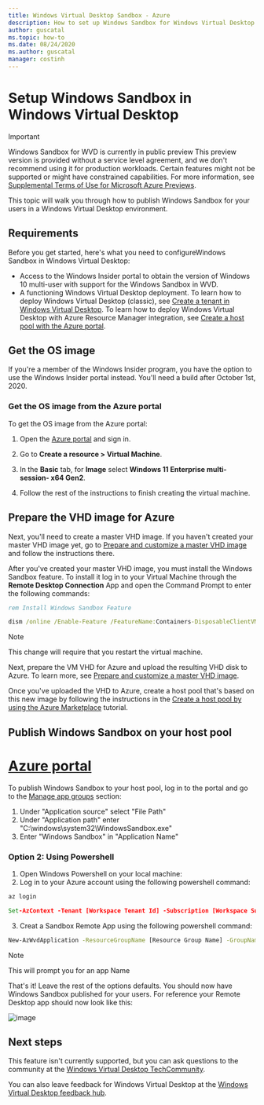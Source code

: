```yaml
---
title: Windows Virtual Desktop Sandbox - Azure
description: How to set up Windows Sandbox for Windows Virtual Desktop.
author: guscatal
ms.topic: how-to
ms.date: 08/24/2020
ms.author: guscatal
manager: costinh
---
```

# Setup Windows Sandbox in Windows Virtual Desktop

> [!IMPORTANT]
> Windows Sandbox for WVD is currently in public preview 
> This preview version is provided without a service level agreement, and we don't recommend using it for production workloads. Certain features might not be supported or might have constrained capabilities.
> For more information, see [Supplemental Terms of Use for Microsoft Azure Previews](https://azure.microsoft.com/support/legal/preview-supplemental-terms/).

This topic will walk you through how to publish Windows Sandbox for your users in a Windows Virtual Desktop environment.

## Requirements

Before you get started, here's what you need to configureWindows Sandbox in Windows Virtual Desktop:

- Access to the Windows Insider portal to obtain the version of Windows 10 multi-user with support for the Windows Sandbox in WVD.
- A functioning Windows Virtual Desktop deployment. To learn how to deploy Windows Virtual Desktop (classic), see [Create a tenant in Windows Virtual Desktop](./virtual-desktop-fall-2019/tenant-setup-azure-active-directory.md). To learn how to deploy Windows Virtual Desktop with Azure Resource Manager integration, see [Create a host pool with the Azure portal](./create-host-pools-azure-marketplace.md).

## Get the OS image

If you're a member of the Windows Insider program, you have the option to use the Windows Insider portal instead. You'll need a build after October 1st, 2020.

### Get the OS image from the Azure portal

To get the OS image from the Azure portal:

1. Open the [Azure portal](https://portal.azure.com) and sign in.

2. Go to **Create a resource > Virtual Machine**.

3. In the **Basic** tab, for **Image** select **Windows 11 Enterprise multi-session- x64 Gen2**.

4. Follow the rest of the instructions to finish creating the virtual machine.

## Prepare the VHD image for Azure

Next, you'll need to create a master VHD image. If you haven't created your master VHD image yet, go to [Prepare and customize a master VHD image](set-up-customize-master-image.md) and follow the instructions there.

After you've created your master VHD image, you must install the Windows Sandbox feature. To install it log in to your Virtual Machine through the **Remote Desktop Connection** App and open the Command Prompt to enter the following commands:

```cmd
rem Install Windows Sandbox Feature

dism /online /Enable-Feature /FeatureName:Containers-DisposableClientVM 

```

>[!NOTE]
>This change will require that you restart the virtual machine.

Next, prepare the VM VHD for Azure and upload the resulting VHD disk to Azure. To learn more, see [Prepare and customize a master VHD image](set-up-customize-master-image.md).

Once you've uploaded the VHD to Azure, create a host pool that's based on this new image by following the instructions in the [Create a host pool by using the Azure Marketplace](create-host-pools-azure-marketplace.md) tutorial.

## Publish Windows Sandbox on your host pool
# [Azure portal](#tab/azure)
To publish Windows Sandbox to your host pool, log in to the portal and go to the [Manage app groups](manage-app-groups.md) section:

1. Under "Application source" select "File Path"
2. Under "Application path" enter "C:\windows\system32\WindowsSandbox.exe"
3. Enter "Windows Sandbox" in "Application Name"

### Option 2: Using Powershell
1.  Open Windows Powershell on your local machine:
2.  Log in to your Azure account using the following powershell command:
```cmd
az login

Set-AzContext -Tenant [Workspace Tenant Id] -Subscription [Workspace Subscription Id]
```
3.  Creat a Sandbox Remote App using the following powershell command:
```cmd
New-AzWvdApplication -ResourceGroupName [Resource Group Name] -GroupName [Application Group Name] -FilePath 'C:\windows\system32\WindowsSandbox.exe' -IconIndex 0 -IconPath 'C:\windows\system32\WindowsSandbox.exe' -CommandLineSetting 'Allow' -ShowInPortal:$true -SubscriptionId [Workspace Subscription Id]
```
>[!NOTE]
>This will prompt you for an app Name

That's it! Leave the rest of the options defaults. You should now have Windows Sandbox published for your users. For reference your Remote Desktop app should now look like this:

![image](https://user-images.githubusercontent.com/106349886/170580444-71f221d8-348c-4124-8e88-94c0275b0f4c.png)

## Next steps

This feature isn't currently supported, but you can ask questions to the community at the [Windows Virtual Desktop TechCommunity](https://techcommunity.microsoft.com/t5/Windows-Virtual-Desktop/bd-p/WindowsVirtualDesktop).

You can also leave feedback for Windows Virtual Desktop at the [Windows Virtual Desktop feedback hub](https://support.microsoft.com/help/4021566/windows-10-send-feedback-to-microsoft-with-feedback-hub-app).
